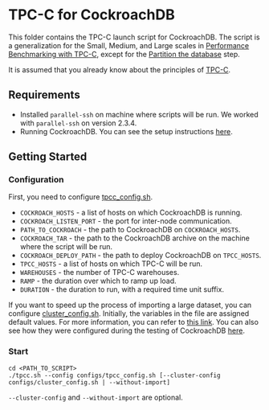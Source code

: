 # TPC-C for CockroachDB

This folder contains the TPC-C launch script for CockroachDB.
The script is a generalization for the Small, Medium, and Large scales in 
[Performance Benchmarking with TPC-C](https://www.cockroachlabs.com/docs/v23.1/performance-benchmarking-with-tpcc-large),
except for the [Partition the database](https://www.cockroachlabs.com/docs/v23.1/performance-benchmarking-with-tpcc-large#step-5-partition-the-database) step.

It is assumed that you already know about the principles of [TPC-C](https://en.wikipedia.org/wiki/TPC-C).


## Requirements
+ Installed `parallel-ssh` on machine where scripts will be run. We worked with `parallel-ssh` on version 2.3.4.
+ Running CockroachDB. You can see the setup instructions [here](../db_installers/cockroach/README.md).

## Getting Started

### Configuration

First, you need to configure [tpcc_config.sh](configs/tpcc_config.sh).

+ `COCKROACH_HOSTS` - a list of hosts on which CockroachDB is running.
+ `COCKROACH_LISTEN_PORT` - the port for inter-node communication.
+ `PATH_TO_COCKROACH` - the path to CockroachDB on `COCKROACH_HOSTS`.
+ `COCKROACH_TAR` - the path to the CockroachDB archive on the machine where the script will be run.
+ `COCKROACH_DEPLOY_PATH` - the path to deploy CockroachDB on `TPCC_HOSTS`.
+ `TPCC_HOSTS` - a list of hosts on which TPC-C will be run.
+ `WAREHOUSES` - the number of TPC-C warehouses.
+ `RAMP` - the duration over which to ramp up load.
+ `DURATION` - the duration to run, with a required time unit suffix.

If you want to speed up the process of importing a large dataset, you can 
configure [cluster_config.sh](configs/cluster_config.sh). Initially, the variables 
in the file are assigned default values. For more information, you can refer to 
[this link](https://www.cockroachlabs.com/docs/v23.1/cluster-settings). You can
also see how they were configured during the testing of CockroachDB
[here](https://www.cockroachlabs.com/docs/v23.1/performance-benchmarking-with-tpcc-large#step-3-configure-the-cluster).

### Start

```shell
cd <PATH_TO_SCRIPT>
./tpcc.sh --config configs/tpcc_config.sh [--cluster-config configs/cluster_config.sh | --without-import]
```
`--cluster-config` and `--without-import` are optional.
